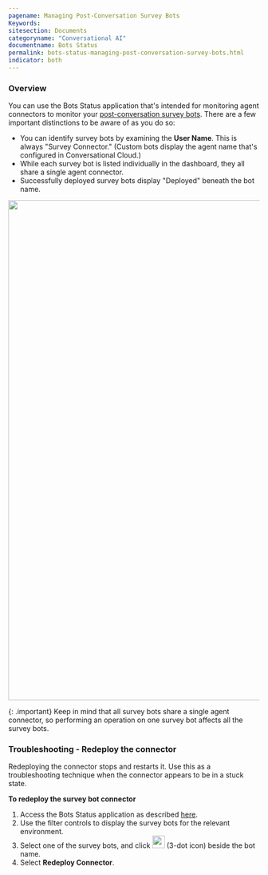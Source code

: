```yaml
---
pagename: Managing Post-Conversation Survey Bots
Keywords:
sitesection: Documents
categoryname: "Conversational AI"
documentname: Bots Status
permalink: bots-status-managing-post-conversation-survey-bots.html
indicator: both
---
```


### Overview

You can use the Bots Status application that's intended for monitoring agent connectors to monitor your [post-conversation survey bots](conversation-builder-bots-post-conversation-survey-bots.html). There are a few important distinctions to be aware of as you do so:

* You can identify survey bots by examining the **User Name**. This is always "Survey Connector." (Custom bots display the agent name that's configured in Conversational Cloud.)
* While each survey bot is listed individually in the dashboard, they all share a single agent connector.
* Successfully deployed survey bots display "Deployed" beneath the bot name.

<img class="fancyimage" style="width:1000px" src="img/ConvoBuilder/surveyBot_monitoring1.png">

{: .important}
Keep in mind that all survey bots share a single agent connector, so performing an operation on one survey bot affects all the survey bots.

### Troubleshooting - Redeploy the connector

Redeploying the connector stops and restarts it. Use this as a troubleshooting technique when the connector appears to be in a stuck state.

**To redeploy the survey bot connector**

1. Access the Bots Status application as described [here](bots-status-overview.html#access-bots-status).
2. Use the filter controls to display the survey bots for the relevant environment.
3. Select one of the survey bots, and click <img style="width:25px" src="img/ConvoBuilder/icon_ellipsis_vertical.png"> (3-dot icon) beside the bot name.
4. Select **Redeploy Connector**.